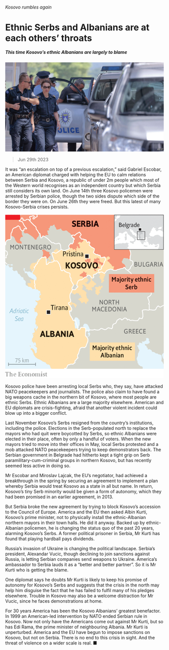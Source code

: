 ###### Kosovo rumbles again

# Ethnic Serbs and Albanians are at each others’ throats 

##### This time Kosovo’s ethnic Albanians are largely to blame 

![image](images/20230701_EUP506.jpg) 

> Jun 29th 2023 

It was “an escalation on top of a previous escalation,” said Gabriel Escobar, an American diplomat charged with helping the EU to calm relations between Serbia and Kosovo, a republic of under 2m people which most of the Western world recognises as an independent country but which Serbia still considers its own land. On June 14th three Kosovo policemen were arrested by Serbian police, though the two sides dispute which side of the border they were on. On June 26th they were freed. But this latest of many Kosovo-Serbia crises persists. 

![image](images/20230701_EUM940.png) 


Kosovo police have been arresting local Serbs who, they say, have attacked NATO peacekeepers and journalists. The police also claim to have found a big weapons cache in the northern bit of Kosovo, where most people are ethnic Serbs. Ethnic Albanians are a large majority elsewhere. American and EU diplomats are crisis-fighting, afraid that another violent incident could blow up into a bigger conflict. 

Last November Kosovo’s Serbs resigned from the country’s institutions, including the police. Elections in the Serb-populated north to replace the mayors who had quit were boycotted by Serbs, so ethnic Albanians were elected in their place, often by only a handful of voters. When the new mayors tried to move into their offices in May, local Serbs protested and a mob attacked NATO peacekeepers trying to keep demonstrators back. The Serbian government in Belgrade had hitherto kept a tight grip on Serb paramilitary-cum-criminal groups in northern Kosovo, but has recently seemed less active in doing so.

Mr Escobar and Miroslav Lajcak, the EU’s negotiator, had achieved a breakthrough in the spring by securing an agreement to implement a plan whereby Serbia would treat Kosovo as a state in all but name. In return, Kosovo’s tiny Serb minority would be given a form of autonomy, which they had been promised in an earlier agreement, in 2013. 

But Serbia broke the new agreement by trying to block Kosovo’s accession to the Council of Europe. America and the EU then asked Albin Kurti, Kosovo’s prime minister, not to physically install the ethnic-Albanian northern mayors in their town halls. He did it anyway. Backed up by ethnic-Albanian policemen, he is changing the status quo of the past 20 years, alarming Kosovo’s Serbs. A former political prisoner in Serbia, Mr Kurti has found that playing hardball pays dividends. 

Russia’s invasion of Ukraine is changing the political landscape. Serbia’s president, Alexandar Vucic, though declining to join sanctions against Russia, is letting Serbian companies send weapons to Ukraine. America’s ambassador to Serbia lauds it as a “better and better partner”. So it is Mr Kurti who is getting the blame.

One diplomat says he doubts Mr Kurti is likely to keep his promise of autonomy for Kosovo’s Serbs and suggests that the crisis in the north may help him disguise the fact that he has failed to fulfil many of his pledges elsewhere. Trouble in Kosovo may also be a welcome distraction for Mr Vucic, since he faces demonstrations at home. 

For 30 years America has been the Kosovo Albanians’ greatest benefactor. In 1999 an American-led intervention by NATO ended Serbian rule in Kosovo. Now not only have the Americans come out against Mr Kurti, but so has Edi Rama, the prime minister of neighbouring Albania. Mr Kurti is unperturbed. America and the EU have begun to impose sanctions on Kosovo, but not on Serbia. There is no end to this crisis in sight. And the threat of violence on a wider scale is real. ■

